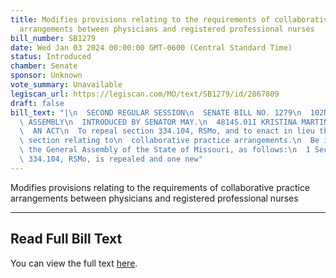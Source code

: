 ```yaml
---
title: Modifies provisions relating to the requirements of collaborative practice
  arrangements between physicians and registered professional nurses
bill_number: SB1279
date: Wed Jan 03 2024 00:00:00 GMT-0600 (Central Standard Time)
status: Introduced
chamber: Senate
sponsor: Unknown
vote_summary: Unavailable
legiscan_url: https://legiscan.com/MO/text/SB1279/id/2867809
draft: false
bill_text: "|\n  SECOND REGULAR SESSION\n  SENATE BILL NO. 1279\n  102ND GENERA L\
  \ ASSEMBLY\n  INTRODUCED BY SENATOR MAY.\n  4814S.01I KRISTINA MARTIN, Secretary\n\
  \  AN ACT\n  To repeal section 334.104, RSMo, and to enact in lieu thereof one new\
  \ section relating to\n  collaborative practice arrangements.\n  Be it enacted by\
  \ the General Assembly of the State of Missouri, as follows:\n  1 Section A. Section\
  \ 334.104, RSMo, is repealed and one new"
---
```

Modifies provisions relating to the requirements of collaborative practice arrangements between physicians and registered professional nurses

---

## Read Full Bill Text

You can view the full text [here](https://legiscan.com/MO/text/SB1279/id/2867809).
